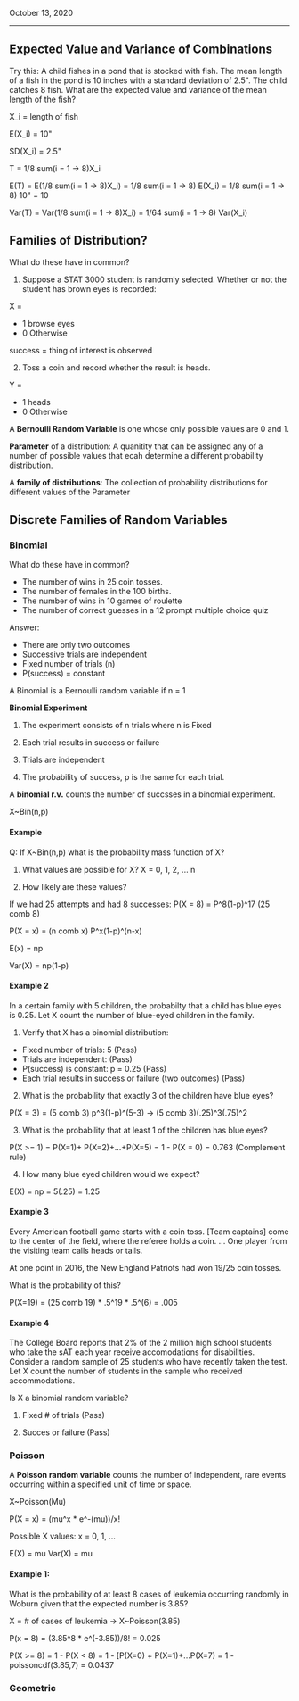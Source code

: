 October 13, 2020

---

## Expected Value and Variance of Combinations

Try this: A child fishes in a pond that is stocked with fish. The mean length of a fish in the pond is 10 inches with a standard deviation of 2.5". The child catches 8 fish. What are the expected value and variance of the mean length of the fish?

X_i = length of fish

E(X_i) = 10"

SD(X_i) = 2.5"

T = 1/8 sum(i = 1 -> 8)X_i

E(T) = E(1/8 sum(i = 1 -> 8)X_i) = 1/8 sum(i = 1 -> 8) E(X_i) = 1/8 sum(i = 1 -> 8) 10" = 10

Var(T) = Var(1/8 sum(i = 1 -> 8)X_i) = 1/64  sum(i = 1 -> 8) Var(X_i)


## Families of Distribution?

What do these have in common?

1) Suppose a STAT 3000 student is randomly selected. Whether or not the student has brown eyes is recorded:

X =
* 1 browse eyes
* 0 Otherwise

success = thing of interest is observed

2) Toss a coin and record whether the result is heads.

Y =
* 1 heads
* 0 Otherwise

A **Bernoulli Random Variable** is one whose only possible values are 0 and 1.

**Parameter** of a distribution: A quanitity that can be assigned any of a number of possible values that ecah determine a different probability distribution.

A **family of distributions**: The collection of probability distributions for different values of the Parameter

## Discrete Families of Random Variables

### Binomial

What do these have in common?

* The number of wins in 25 coin tosses.
* The number of females in the 100 births.
* The number of wins in 10 games of roulette
* The number of correct guesses in a 12 prompt multiple choice quiz

Answer:
* There are only two outcomes
* Successive trials are independent
* Fixed number of trials (n)
* P(success) = constant

A Binomial is a Bernoulli random variable if n = 1

**Binomial Experiment**
1) The experiment consists of n trials where n is Fixed

2) Each trial results in success or failure

3) Trials are independent

4) The probability of success, p is the same for each trial.


A **binomial r.v.** counts the number of succsses in a binomial experiment.

X~Bin(n,p)

#### Example

Q: If X~Bin(n,p) what is the probability mass function of X?

1) What values are possible for X?
X = 0, 1, 2, ... n

2) How likely are these values?

If we had 25 attempts and had 8 successes:
P(X = 8) = P^8(1-p)^17 (25 comb 8)

P(X = x) = (n comb x) P^x(1-p)^(n-x)

E(x) = np

Var(X) = np(1-p)

#### Example 2

In a certain family with 5 children, the probabilty that a child has blue eyes is 0.25. Let X count the number of blue-eyed children in the family.

1) Verify that X has a binomial distribution:
* Fixed number of trials: 5 (Pass)
* Trials are independent: (Pass)
* P(success) is constant: p = 0.25 (Pass)
* Each trial results in success or failure (two outcomes) (Pass)

2) What is the probability that exactly 3 of the children have blue eyes?

P(X = 3) = (5 comb 3) p^3(1-p)^(5-3) -> (5 comb 3)(.25)^3(.75)^2

3) What is the probability that at least 1 of the children has blue eyes?

P(X >= 1) = P(X=1)+ P(X=2)+...+P(X=5) = 1 - P(X = 0) = 0.763 (Complement rule)

4) How many blue eyed children would we expect?

E(X) = np = 5(.25) = 1.25

#### Example 3

Every American football game starts with a coin toss. [Team captains] come to the center of the field, where the referee holds a coin. ... One player from the visiting team calls heads or tails.

At one point in 2016, the New England Patriots had won 19/25 coin tosses.

What is the probability of this?

P(X=19) = (25 comb 19) * .5^19 * .5^(6) = .005

#### Example 4

The College Board reports that 2% of the 2 million high school students who take the sAT each year receive accomodations for disabilities. Consider a random sample of 25 students who have recently taken the test. Let X count the number of students in the sample who received accommodations.

Is X a binomial random variable?

1) Fixed # of trials (Pass)

2) Succes or failure (Pass)

### Poisson

A **Poisson random variable** counts the number of independent, rare events occurring within a specified unit of time or space.

X~Poisson(Mu)

P(X = x) = (mu^x * e^-(mu))/x!

Possible X values: x = 0, 1, ...

E(X) = mu
Var(X) = mu

#### Example 1:

What is the probability of at least 8 cases of leukemia occurring randomly in Woburn given that the expected number is 3.85?

X = # of cases of leukemia -> X~Poisson(3.85)

P(x = 8) = (3.85^8 * e^(-3.85))/8! = 0.025

P(X >= 8) = 1 - P(X < 8) = 1 - [P(X=0) + P(X=1)+...P(X=7) = 1 - poissoncdf(3.85,7) = 0.0437
### Geometric
